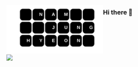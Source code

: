 <a href="#" target="_blank"><img src="https://github.com/NamJungHyeon/NamJungHyeon/blob/main/img/nam.svg" width="50%"    align="left"/></a>

### Hi there 👋

<br><br><br><br>

<a href="#" target="_blank"><img src="https://github.com/NamJungHyeon/NamJungHyeon/blob/main/img/language.svg" with="80%" align="center"/></a>

<!--
**NamJungHyeon/NamJungHyeon** is a ✨ _special_ ✨ repository because its `README.md` (this file) appears on your GitHub profile.

Here are some ideas to get you started:

- 🔭 I’m currently working on ...
- 🌱 I’m currently learning ...
- 👯 I’m looking to collaborate on ...
- 🤔 I’m looking for help with ...
- 💬 Ask me about ...
- 📫 How to reach me: ...
- 😄 Pronouns: ...
- ⚡ Fun fact: ...
-->
